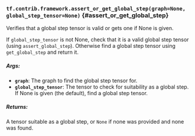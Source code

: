 ### `tf.contrib.framework.assert_or_get_global_step(graph=None, global_step_tensor=None)` {#assert_or_get_global_step}

Verifies that a global step tensor is valid or gets one if None is given.

If `global_step_tensor` is not None, check that it is a valid global step
tensor (using `assert_global_step`). Otherwise find a global step tensor using
`get_global_step` and return it.

##### Args:


*  <b>`graph`</b>: The graph to find the global step tensor for.
*  <b>`global_step_tensor`</b>: The tensor to check for suitability as a global step.
    If None is given (the default), find a global step tensor.

##### Returns:

  A tensor suitable as a global step, or `None` if none was provided and none
  was found.


